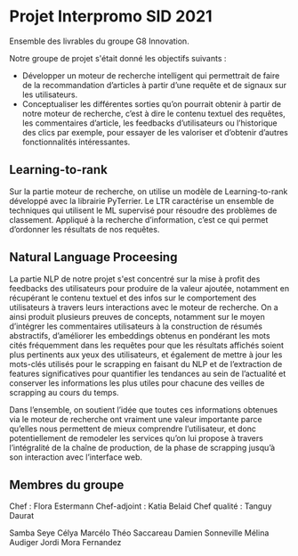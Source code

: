 # Projet Interpromo SID 2021

Ensemble des livrables du groupe G8 Innovation.

Notre groupe de projet s'était donné les objectifs suivants :

- Développer un moteur de recherche intelligent qui permettrait de faire de la recommandation d’articles à partir d’une requête et de signaux sur les utilisateurs.
- Conceptualiser les différentes sorties qu’on pourrait obtenir à partir de notre moteur de recherche, c’est à dire le contenu textuel des requêtes, les commentaires d’article, les feedbacks d’utilisateurs ou l’historique des clics par exemple, pour essayer de les valoriser et d’obtenir d’autres fonctionnalités intéressantes.

## Learning-to-rank

Sur la partie moteur de recherche, on utilise un modèle de Learning-to-rank développé avec la librairie PyTerrier. Le LTR caractérise un ensemble de techniques qui utilisent le ML supervisé pour résoudre des problèmes de classement. Appliqué à la recherche d’information, c’est ce qui permet d’ordonner les résultats de nos requêtes.

## Natural Language Proceesing

La partie NLP de notre projet s'est concentré sur la mise à profit des feedbacks des utilisateurs pour produire de la valeur ajoutée, notamment en récupérant le contenu textuel et des infos sur le comportement des utilisateurs à travers leurs interactions avec le moteur de recherche.
On a ainsi produit plusieurs preuves de concepts, notamment sur le moyen d’intégrer les commentaires utilisateurs à la construction de résumés abstractifs, d’améliorer les embeddings obtenus en pondérant les mots cités fréquemment dans les requêtes pour que les résultats affichés soient plus pertinents aux yeux des utilisateurs, et également de mettre à jour les mots-clés utilisés pour le scrapping en faisant du NLP et de l’extraction de features significatives pour quantifier les tendances au sein de l’actualité et conserver les informations les plus utiles pour chacune des veilles de scrapping au cours du temps.

Dans l’ensemble, on soutient l’idée que toutes ces informations obtenues via le moteur de recherche ont vraiment une valeur importante parce qu’elles nous permettent de mieux comprendre l’utilisateur, et donc potentiellement de remodeler les services qu’on lui propose à travers l’intégralité de la chaîne de production, de la phase de scrapping jusqu’à son interaction avec l’interface web.


## Membres du groupe

Chef : Flora Estermann
Chef-adjoint : Katia Belaid
Chef qualité : Tanguy Daurat

Samba Seye
Célya Marcélo
Théo Saccareau
Damien Sonneville
Mélina Audiger
Jordi Mora Fernandez
